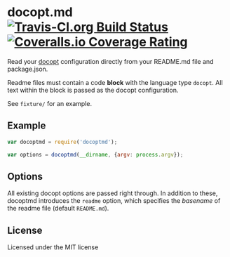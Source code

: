 # docopt.md [![Travis-CI.org Build Status](https://img.shields.io/travis/Qix-/docopt.md.svg?style=flat-square)](https://travis-ci.org/Qix-/docopt.md) [![Coveralls.io Coverage Rating](https://img.shields.io/coveralls/Qix-/docopt.md.svg?style=flat-square)](https://coveralls.io/r/Qix-/docopt.md)
Read your [docopt](https://github.com/docopt/docopt.coffee) configuration
directly from your README.md file and package.json.

Readme files must contain a code **block** with the language type
`docopt`. All text within the block is passed as the docopt configuration.

See `fixture/` for an example.

## Example
```javascript
var docoptmd = require('docoptmd');

var options = docoptmd(__dirname, {argv: process.argv});
```

## Options
All existing docopt options are passed right through. In addition to these,
docoptmd introduces the `readme` option, which specifies the *basename* of the
readme file (default `README.md`).

## License
Licensed under the MIT license
